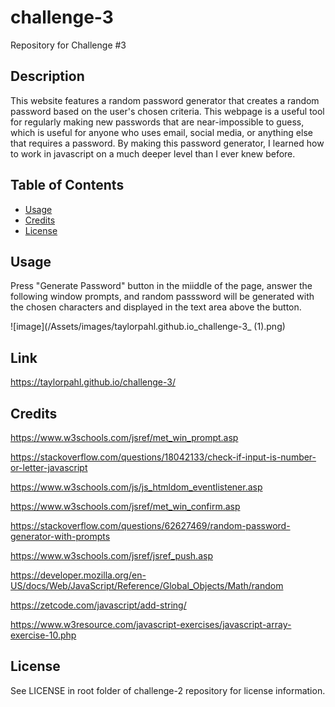 # challenge-3
Repository for Challenge #3

## Description

This website features a random password generator that creates a random password based on the user's chosen criteria. This webpage is a useful tool for regularly making new passwords that are near-impossible to guess, which is useful for anyone who uses email, social media, or anything else that requires a password. By making this password generator, I learned how to work in javascript on a much deeper level than I ever knew before.

## Table of Contents

- [Usage](#usage)
- [Credits](#credits)
- [License](#license)

## Usage

Press "Generate Password" button in the miiddle of the page, answer the following window prompts, and random passsword will be generated with the chosen characters and displayed in the text area above the button.


![image](/Assets/images/taylorpahl.github.io_challenge-3_ (1).png)


## Link

https://taylorpahl.github.io/challenge-3/

## Credits

https://www.w3schools.com/jsref/met_win_prompt.asp

https://stackoverflow.com/questions/18042133/check-if-input-is-number-or-letter-javascript

https://www.w3schools.com/js/js_htmldom_eventlistener.asp

https://www.w3schools.com/jsref/met_win_confirm.asp

https://stackoverflow.com/questions/62627469/random-password-generator-with-prompts

https://www.w3schools.com/jsref/jsref_push.asp

https://developer.mozilla.org/en-US/docs/Web/JavaScript/Reference/Global_Objects/Math/random

https://zetcode.com/javascript/add-string/

https://www.w3resource.com/javascript-exercises/javascript-array-exercise-10.php

## License

See LICENSE in root folder of challenge-2 repository for license information.
